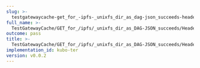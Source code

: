 ```yaml
---
slug: >-
  testgatewaycache-get_for_-ipfs-_unixfs_dir_as_dag-json_succeeds-header_cache-control
full_name: >-
  TestGatewayCache/GET_for_/ipfs/_unixfs_dir_as_DAG-JSON_succeeds/Header_Cache-Control
outcome: pass
title: >-
  TestGatewayCache/GET_for_/ipfs/_unixfs_dir_as_DAG-JSON_succeeds/Header_Cache-Control
implementation_id: kubo-ter
version: v0.0.2
---
```


